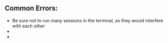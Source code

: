 




## Common Errors:

- Be sure not to run many sessions in the terminal, as they would interfere with each other
-
-

